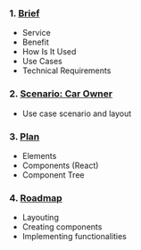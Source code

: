 ### 1. [Brief](docs/Brief.md)
- Service
- Benefit
- How Is It Used
- Use Cases
- Technical Requirements

### 2. [Scenario: Car Owner](docs/Scenarios.md)
- Use case scenario and layout

### 3. [Plan](docs/Plan.md)
- Elements
- Components (React)
- Component Tree

### 4. [Roadmap](docs/Priorities.md)

- Layouting
- Creating components
- Implementing functionalities